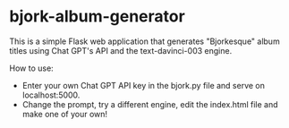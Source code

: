 # bjork-album-generator
This is a simple Flask web application that generates "Bjorkesque" album titles using Chat GPT's API and the text-davinci-003 engine.

How to use:
- Enter your own Chat GPT API key in the bjork.py file and serve on localhost:5000.
- Change the prompt, try a different engine, edit the index.html file and make one of your own!
